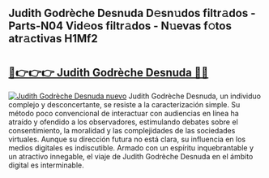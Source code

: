 ## Judith Godrèche Desnuda D𝚎sn𝚞dos filtr𝚊dos - Parts-N04 Vid𝚎os filtr𝚊dos - N𝚞evas f𝚘tos atr𝚊ctivas H1Mf2

# <h2><a href="http://mb5dym.tromn.icu/?c=Judith+Godr%c3%a8che+Desnuda">🔗👉👉👉 Judith Godrèche Desnuda 🔗🔗</a></h2>

[![Judith Godrèche Desnuda nuevo](https://i.imgur.com/pEAQMta.gif)](http://mb5dym.tromn.icu/?c=Judith+Godr%c3%a8che+Desnuda)
Judith Godrèche Desnuda, un individuo complejo y desconcertante, se resiste a la caracterización simple. Su método poco convencional de interactuar con audiencias en línea ha atraído y ofendido a los observadores, estimulando debates sobre el consentimiento, la moralidad y las complejidades de las sociedades virtuales. Aunque su dirección futura no está clara, su influencia en los medios digitales es indiscutible. Armado con un espíritu inquebrantable y un atractivo innegable, el viaje de Judith Godrèche Desnuda en el ámbito digital es interminable.

